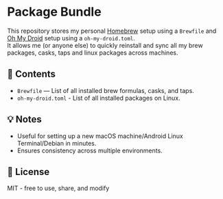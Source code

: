 # Package Bundle

This repository stores my personal [Homebrew](https://brew.sh) setup using a `Brewfile` and [Oh My Droid](https://github.com/tsirysndr/oh-my-droid) setup using a `oh-my-droid.toml`.  
It allows me (or anyone else) to quickly reinstall and sync all my brew packages, casks, taps and linux packages across machines.

## 📂 Contents

- `Brewfile` — List of all installed brew formulas, casks, and taps.
- `oh-my-droid.toml` - List of all installed packages on Linux.

## 💡 Notes

- Useful for setting up a new macOS machine/Android Linux Terminal/Debian in minutes.
- Ensures consistency across multiple environments.

## 📜 License

MIT - free to use, share, and modify
